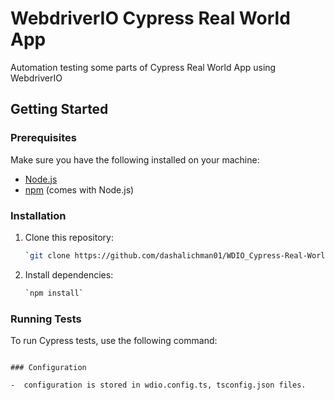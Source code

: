 # WebdriverIO Cypress Real World App

Automation testing some parts of Cypress Real World App using WebdriverIO

## Getting Started

### Prerequisites

Make sure you have the following installed on your machine:

- [Node.js](https://nodejs.org/)
- [npm](https://www.npmjs.com/) (comes with Node.js)

### Installation

1. Clone this repository:

   ```bash
   `git clone https://github.com/dashalichman01/WDIO_Cypress-Real-World-App.git`

2. Install dependencies:

    ```bash
   `npm install`

### Running Tests

To run Cypress tests, use the following command:

   ```npm run wdio

### Configuration

-  configuration is stored in wdio.config.ts, tsconfig.json files.
